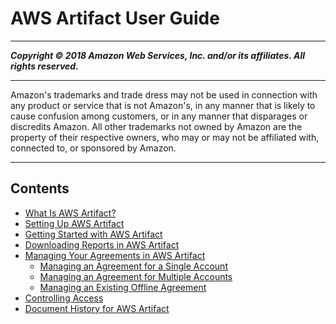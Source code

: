 # AWS Artifact User Guide

-----
*****Copyright &copy; 2018 Amazon Web Services, Inc. and/or its affiliates. All rights reserved.*****

-----
Amazon's trademarks and trade dress may not be used in 
     connection with any product or service that is not Amazon's, 
     in any manner that is likely to cause confusion among customers, 
     or in any manner that disparages or discredits Amazon. All other 
     trademarks not owned by Amazon are the property of their respective
     owners, who may or may not be affiliated with, connected to, or 
     sponsored by Amazon.

-----
## Contents
+ [What Is AWS Artifact?](what-is-aws-artifact.md)
+ [Setting Up AWS Artifact](setting-up.md)
+ [Getting Started with AWS Artifact](getting-started.md)
+ [Downloading Reports in AWS Artifact](downloading-documents.md)
+ [Managing Your Agreements in AWS Artifact](managingagreements.md)
   + [Managing an Agreement for a Single Account](managesingleagreement.md)
   + [Managing an Agreement for Multiple Accounts](manageorgagreement.md)
   + [Managing an Existing Offline Agreement](manageofflineagreement.md)
+ [Controlling Access](controlling-access.md)
+ [Document History for AWS Artifact](doc-history.md)